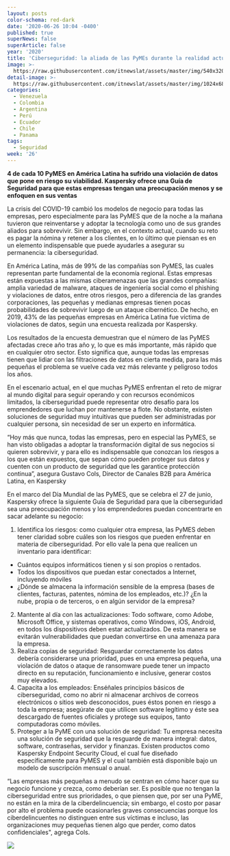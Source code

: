 ```yaml
---
layout: posts
color-schema: red-dark
date: '2020-06-26 10:04 -0400'
published: true
superNews: false
superArticle: false
year: '2020'
title: 'Ciberseguridad: la aliada de las PyMEs durante la realidad actual'
image: >-
  https://raw.githubusercontent.com/itnewslat/assets/master/img/540x320/Pymes-p.jpg
detail-image: >-
  https://raw.githubusercontent.com/itnewslat/assets/master/img/1024x680/Pymes-g.jpg
categories:
  - Venezuela
  - Colombia
  - Argentina
  - Perú
  - Ecuador
  - Chile
  - Panama
tags:
  - Seguridad
week: '26'
---
```

**4 de cada 10 PyMES en América Latina ha sufrido una violación de datos que pone en riesgo su viabilidad. Kaspersky ofrece una Guía de Seguridad para que estas empresas tengan una preocupación menos y se enfoquen en sus ventas**
 
La crisis del COVID-19 cambió los modelos de negocio para todas las empresas, pero especialmente para las PyMES que de la noche a la mañana tuvieron que reinventarse y adoptar la tecnología como uno de sus grandes aliados para sobrevivir. Sin embargo, en el contexto actual, cuando su reto es pagar la nómina y retener a los clientes, en lo último que piensan es en un elemento indispensable que puede ayudarles a asegurar su permanencia: la ciberseguridad. 

En América Latina, más de 99% de las compañías son PyMES, las cuales representan parte fundamental de la economía regional. Estas empresas están expuestas a las mismas ciberamenazas que las grandes compañías: amplia variedad de malware, ataques de ingeniería social como el phishing y violaciones de datos, entre otros riesgos, pero a diferencia de las grandes corporaciones, las pequeñas y medianas empresas tienen pocas probabilidades de sobrevivir luego de un ataque cibernético. De hecho, en 2019, 43% de las pequeñas empresas en América Latina fue víctima de violaciones de datos, según una encuesta realizada por Kaspersky.

Los resultados de la encuesta demuestran que el número de las PyMES afectadas crece año tras año y, lo que es más importante, más rápido que en cualquier otro sector. Esto significa que, aunque todas las empresas tienen que lidiar con las filtraciones de datos en cierta medida, para las más pequeñas el problema se vuelve cada vez más relevante y peligroso todos los años.

En el escenario actual, en el que muchas PyMES enfrentan el reto de migrar al mundo digital para seguir operando y con recursos económicos limitados, la ciberseguridad puede representar otro desafío para los emprendedores que luchan por mantenerse a flote. No obstante, existen soluciones de seguridad muy intuitivas que pueden ser administradas por cualquier persona, sin necesidad de ser un experto en informática.

“Hoy más que nunca, todas las empresas, pero en especial las PyMES, se han visto obligadas a adoptar la transformación digital de sus negocios si quieren sobrevivir, y para ello es indispensable que conozcan los riesgos a los que están expuestos, que sepan cómo pueden proteger sus datos y cuenten con un producto de seguridad que les garantice protección continua”, asegura Gustavo Cols, Director de Canales B2B para América Latina, en Kaspersky

En el marco del Día Mundial de las PyMES, que se celebra el 27 de junio, Kaspersky ofrece la siguiente Guía de Seguridad para que la ciberseguridad sea una preocupación menos y los emprendedores puedan concentrarte en sacar adelante su negocio:

1.	Identifica los riesgos: como cualquier otra empresa, las PyMES deben tener claridad sobre cuáles son los riesgos que pueden enfrentar en materia de ciberseguridad. Por ello vale la pena que realicen un inventario para identificar: 
  - Cuántos equipos informáticos tienen y si son propios o rentados.
  - Todos los dispositivos que puedan estar conectados a Internet, incluyendo móviles 
  - ¿Dónde se almacena la información sensible de la empresa (bases de clientes, facturas, patentes, nómina de los empleados, etc.)? ¿En la nube, propia o de terceros, o en algún servidor de la empresa?
2.	Mantente al día con las actualizaciones: Todo software, como Adobe, Microsoft Office, y sistemas operativos, como Windows, iOS, Android, en todos los dispositivos deben estar actualizados. De esta manera se evitarán vulnerabilidades que puedan convertirse en una amenaza para la empresa.
3.	Realiza copias de seguridad: Resguardar correctamente los datos debería considerarse una prioridad, pues en una empresa pequeña, una violación de datos o ataque de ransomware puede tener un impacto directo en su reputación, funcionamiento e inclusive, generar costos muy elevados.
4.	Capacita a los empleados: Enséñales principios básicos de ciberseguridad, como no abrir ni almacenar archivos de correos electrónicos o sitios web desconocidos, pues éstos ponen en riesgo a toda la empresa; asegúrate de que utilicen software legítimo y éste sea descargado de fuentes oficiales y protege sus equipos, tanto computadoras como móviles.
5.	Proteger a la PyME con una solución de seguridad: Tu empresa necesita una solución de seguridad que la resguarde de manera integral:  datos, software, contraseñas, servidor y finanzas. Existen productos como Kaspersky Endpoint Security Cloud, el cual fue diseñado específicamente para PyMES y el cual también está disponible bajo un modelo de suscripción mensual o anual.

“Las empresas más pequeñas a menudo se centran en cómo hacer que su negocio funcione y crezca, como deberían ser. Es posible que no tengan la ciberseguridad entre sus prioridades, o que piensen que, por ser una PyME, no están en la mira de la ciberdelincuencia; sin embargo, el costo por pasar por alto el problema puede ocasionarles graves consecuencias porque los ciberdelincuentes no distinguen entre sus víctimas e incluso, las organizaciones muy pequeñas tienen algo que perder, como datos confidenciales", agrega Cols.

<img src="https://tracker.metricool.com/c3po.jpg?hash=56f88a41e39ab42c063cc51676587a04"/>